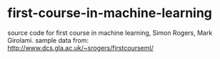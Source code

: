 # first-course-in-machine-learning
source code for first course in machine learning, Simon Rogers, Mark Girolami.
sample data from: http://www.dcs.gla.ac.uk/~srogers/firstcourseml/
